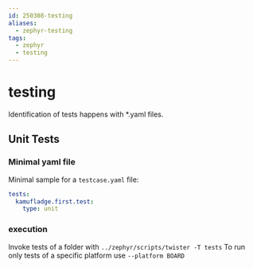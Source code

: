 ```yaml
---
id: 250308-testing
aliases:
  - zephyr-testing
tags:
  - zephyr
  - testing
---
```


# testing

Identification of tests happens with *.yaml files.

## Unit Tests

### Minimal yaml file

Minimal sample for a ``testcase.yaml`` file:

```yaml
tests:
  kamufladge.first.test:
    type: unit
```

### execution

Invoke tests of a folder with ``../zephyr/scripts/twister -T tests``
To run only tests of a specific platform use ``--platform BOARD``
